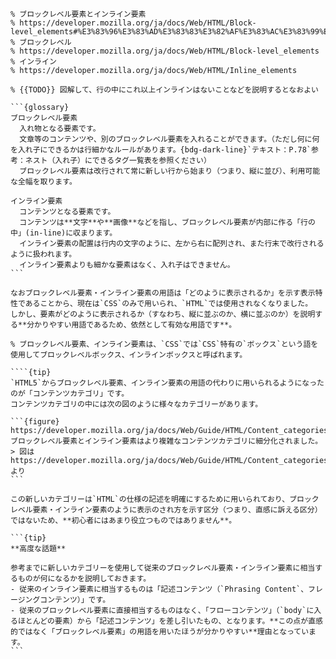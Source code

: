 ````{card} ブロックレベル要素とインライン要素
% ブロックレベル要素とインライン要素
% https://developer.mozilla.org/ja/docs/Web/HTML/Block-level_elements#%E3%83%96%E3%83%AD%E3%83%83%E3%82%AF%E3%83%AC%E3%83%99%E3%83%AB%E8%A6%81%E7%B4%A0%E3%81%A8%E3%82%A4%E3%83%B3%E3%83%A9%E3%82%A4%E3%83%B3%E8%A6%81%E7%B4%A0
% ブロックレベル
% https://developer.mozilla.org/ja/docs/Web/HTML/Block-level_elements
% インライン
% https://developer.mozilla.org/ja/docs/Web/HTML/Inline_elements

% {{TODO}} 図解して、行の中にこれ以上インラインはないことなどを説明するとなおよい

```{glossary}
ブロックレベル要素
  入れ物となる要素です。
  文章等のコンテンツや、別のブロックレベル要素を入れることができます。（ただし何に何を入れ子にできるかは行細かなルールがあります。{bdg-dark-line}`テキスト：P.78`参考：ネスト（入れ子）にできるタグ一覧表を参照ください）
  ブロックレベル要素は改行されて常に新しい行から始まり（つまり、縦に並び）、利用可能な全幅を取ります。

インライン要素
  コンテンツとなる要素です。
  コンテンツは**文字**や**画像**などを指し、ブロックレベル要素が内部に作る「行の中」(in-line)に収まります。
  インライン要素の配置は行内の文字のように、左から右に配列され、また行末で改行されるように扱われます。
  インライン要素よりも細かな要素はなく、入れ子はできません。
```

なおブロックレベル要素・インライン要素の用語は「どのように表示されるか」を示す表示特性であることから、現在は`CSS`のみで用いられ、`HTML`では使用されなくなりました。
しかし、要素がどのように表示されるか（すなわち、縦に並ぶのか、横に並ぶのか）を説明する**分かりやすい用語であるため、依然として有効な用語です**。

% ブロックレベル要素、インライン要素は、`CSS`では`CSS`特有の`ボックス`という語を使用してブロックレベルボックス、インラインボックスと呼ばれます。

````{tip}
`HTML5`からブロックレベル要素、インライン要素の用語の代わりに用いられるようになったのが「コンテンツカテゴリ」です。
コンテンツカテゴリの中には次の図のように様々なカテゴリーがあります。

```{figure} https://developer.mozilla.org/ja/docs/Web/Guide/HTML/Content_categories/content_categories_venn.png
ブロックレベル要素とインライン要素はより複雑なコンテンツカテゴリに細分化されました。
> 図は https://developer.mozilla.org/ja/docs/Web/Guide/HTML/Content_categories より
```

この新しいカテゴリーは`HTML`の仕様の記述を明確にするために用いられており、ブロックレベル要素・インライン要素のように表示のされ方を示す区分（つまり、直感に訴える区分）ではないため、**初心者にはあまり役立つものではありません**。

```{tip}
**高度な話題**

参考までに新しいカテゴリーを使用して従来のブロックレベル要素・インライン要素に相当するものが何になるかを説明しておきます。
- 従来のインライン要素に相当するものは「記述コンテンツ（`Phrasing Content`、フレージングコンテンツ）」です。
- 従来のブロックレベル要素に直接相当するものはなく、「フローコンテンツ」（`body`に入るほとんどの要素）から「記述コンテンツ」を差し引いたもの、となります。**この点が直感的ではなく「ブロックレベル要素」の用語を用いたほうが分かりやすい**理由となっています。
```
````
